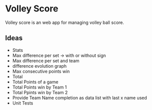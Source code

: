 # Volley Score
Volley score is an web app for managing volley ball score.

## Ideas
* Stats
 * Max difference per set -> with or without sign
 * Max difference per set and team
 * difference evolution graph
 * Max consecutive points win
* Total
 * Total Points of a game
 * Total Points win by Team 1
 * Total Ppints win by Team 2
* Provide Team Name completion as data list with last x name used
* Unit Tests
